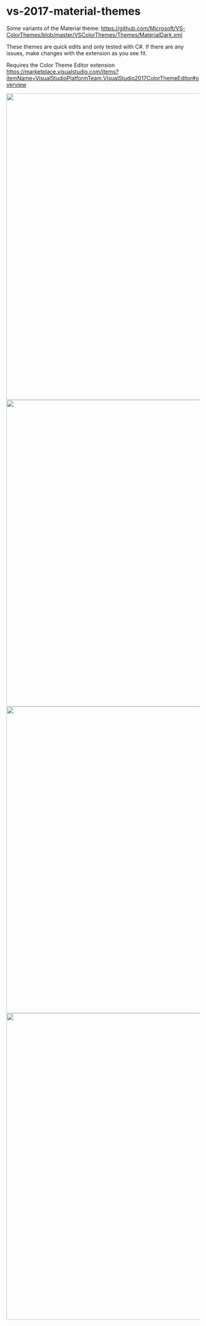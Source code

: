 # vs-2017-material-themes
Some variants of the Material theme: https://github.com/Microsoft/VS-ColorThemes/blob/master/VSColorThemes/Themes/MaterialDark.xml

These themes are quick edits and only tested with C#. If there are any issues, make changes with the extension as you see fit.

Requires the Color Theme Editor extension https://marketplace.visualstudio.com/items?itemName=VisualStudioPlatformTeam.VisualStudio2017ColorThemeEditor#overview

<img src="https://raw.githubusercontent.com/j-fan/vs-2017-themes/master/Capture3.JPG" width="800px" />
<img src="https://raw.githubusercontent.com/j-fan/vs-2017-themes/master/Capture4.JPG" width="800px" />
<img src="https://raw.githubusercontent.com/j-fan/vs-2017-themes/master/Capture.JPG" width="800px" />
<img src="https://raw.githubusercontent.com/j-fan/vs-2017-themes/master/Capture2.JPG" width="800px" />

